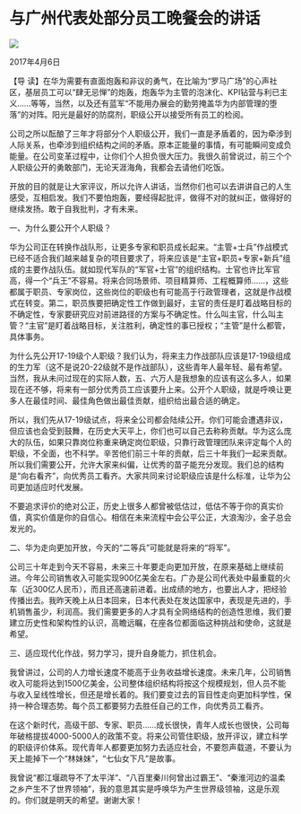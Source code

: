 # 与广州代表处部分员工晚餐会的讲话
<img class="pv" src="https://api.visitor.plantree.me/visitor-badge/pv?namespace=plantree.me&key=renzhengfei-speeches/与广州代表处部分员工晚餐会的讲话.md">



2017年4月6日



【导  读】在华为需要有直面炮轰和非议的勇气，在比喻为“罗马广场”的心声社区，基层员工可以“肆无忌惮”的炮轰，炮轰华为主管的泡沫化、KPI钻营与利已主义……等等，当然，以及还有蓝军“不能用办展会的勤劳掩盖华为内部管理的堕落”的对阵。阳光是最好的防腐剂，职级公开以接受所有员工的检阅。



公司之所以酝酿了三年才将部分个人职级公开，我们一直是矛盾着的，因为牵涉到人际关系，也牵涉到组织结构之间的矛盾。原本正能量的事情，有可能瞬间变成负能量。在公司变革过程中，让你们个人担负很大压力。我很久前曾说过，前三个个人职级公开的勇敢部门，无论天涯海角，我都会去请他们吃饭。

开放的目的就是让大家评议，所以允许人讲话，当然你们也可以去讲讲自己的人生感受，互相启发。我们不要怕炮轰，要经得起批评，做得不对的就纠正，做得好的继续发扬。敢于自我批判，才有未来。

一、为什么要公开个人职级？

华为公司正在转换作战队形，让更多专家和职员成长起来。“主管+士兵”作战模式已经不适合我们越来越复杂的项目要求了，将来应该是“主官+职员+专家+新兵”组成的主要作战队伍。就如现代军队的“军官+士官”的组织结构。士官也许比军官高，得一个“兵王”不容易。将来合同场景师、项目精算师、工程概算师……，这些都属于职员、专家岗位，这些岗位的职级也有可能高于行政管理者，这就是作战模式在转变。第二，职员族要把确定性工作做到最好，主官的责任是盯着战略目标的不确定性，专家要研究应对前进路径的方案与不确定性。什么叫主官，什么叫主管？“主官”是盯着战略目标，关注胜利，确定性的事已授权；“主管”是什么都管，具体事务。

为什么先公开17-19级个人职级？我们认为，将来主力作战部队应该是17-19级组成的生力军（这不是说20-22级就不是作战部队），这些青年人最年轻、最有希望。当然，我从未问过现在的实际人数，五、六万人是我想象的应该有这么多人，如果现在还不够，将来有一部分优秀员工应该要升上来。公开个人职级，就是呼唤让更多人在最佳时间、最佳角色做出最佳贡献，组织给出最合适的确定。

所以，我们先从17-19级试点，将来全公司都会陆续公开。你们可能会遭遇非议，但应该也会受到鼓舞，在历史大天平上，你们也可以自己去称称贡献。华为这么庞大的队伍，如果只靠岗位称重来确定岗位职级，只靠行政管理团队来评定每个人的职级，不全面，也不科学。辛苦他们前三十年的贡献，后三十年我们一起来贡献。所以我们需要公开，允许大家来纠偏，让优秀的苗子能充分发现。我们总的结构是“向右看齐”，向优秀员工看齐。大家共同来讨论职级应该是什么标准，让华为公司更加适应时代发展。

不要追求评价的绝对公正，历史上很多人都曾被低估过，低估不等于你的真实价值，真实价值是你的自信心。相信在未来流程中会公平公正，大浪淘沙，金子总会发光的。

二、华为走向更加开放，今天的“二等兵”可能就是将来的“将军”。

公司三十年走到今天不容易，未来三十年要走向更加开放，在原来基础上继续前进。今年公司销售收入可能实现900亿美金左右。广办是公司代表处中最重载的火车（近300亿人民币），而且还高速前进着。出成绩的地方，也要出人才，把经验传播出去。我昨天晚上从日本回来，日本代表处在发达国家中，表现是先进的，手机销售虽少，利润高。我们需要更多的人才具有全网络结构的创造性思维，我们要建立历史性和架构性的认识，高瞻远瞩，在座各位都面临这种挑战和使命，这就是希望。

三、适应现代化作战，努力学习，提升自身能力，抓住机会。

我曾讲过，公司的人力增长速度不能高于业务收益增长速度。未来几年，公司销售收入可能将达到1500亿美金，公司整体组织结构将按这个规模规划，但人员不能与收入呈线性增长，但还是增长着的。我们要变过去的盲目性走向更加科学性，保持一种合理态势。每个员工都要努力去胜任自己的工作，向优秀员工看齐。

在这个新时代，高级干部、专家、职员……成长很快，青年人成长也很快，公司每年破格提拔4000-5000人的政策不变。将来公司管住职级，放开评议，建立科学的职级评价体系。现代青年人都要更加努力去适应社会，不要怨声载道，不要认为天上能掉下一个“林妹妹”，“七仙女下凡”是故事。

我曾说“都江堰疏导不了太平洋”、“八百里秦川何曾出过霸王”、“秦淮河边的温柔之乡产生不了世界领袖”，我的意思其实是呼唤华为产生世界级领袖，这是乐观的。你们就是明天的希望。谢谢大家！
